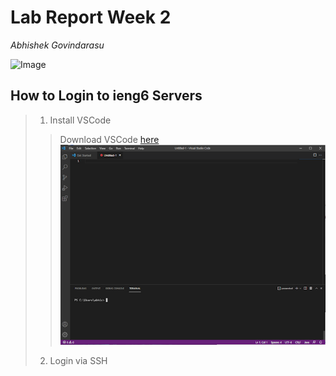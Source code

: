 # Lab Report Week 2

*Abhishek Govindarasu*


![Image](https://scitechdaily.com/images/Illustration-Photons-Galaxy-777x518.jpg)

## How to Login to ieng6 Servers
> 1. Install VSCode
>> Download VSCode [here](https://code.visualstudio.com/download)
>> ![VSCode](vscode_1.png)
> 2. Login via SSH
>> 


